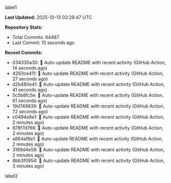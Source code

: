 
label1 
<!-- ACTIVITY_START -->
**Last Updated:** 2025-10-13 03:29:47 UTC

**Repository Stats:**
- Total Commits: 84487
- Last Commit: 15 seconds ago

**Recent Commits:**
- 034330a30: 🤖 Auto-update README with recent activity (GitHub Action, 14 seconds ago)
- 4263ce411: 🤖 Auto-update README with recent activity (GitHub Action, 27 seconds ago)
- d2b480e41: 🤖 Auto-update README with recent activity (GitHub Action, 41 seconds ago)
- 5c5b8fc5e: 🤖 Auto-update README with recent activity (GitHub Action, 61 seconds ago)
- 19d749939: 🤖 Auto-update README with recent activity (GitHub Action, 72 seconds ago)
- c0494e8e1: 🤖 Auto-update README with recent activity (GitHub Action, 2 minutes ago)
- 978f7d766: 🤖 Auto-update README with recent activity (GitHub Action, 2 minutes ago)
- a884af8e1: 🤖 Auto-update README with recent activity (GitHub Action, 2 minutes ago)
- 3169d4e59: 🤖 Auto-update README with recent activity (GitHub Action, 2 minutes ago)
- 8bb3f0954: 🤖 Auto-update README with recent activity (GitHub Action, 3 minutes ago)
<!-- ACTIVITY_END -->

label2
